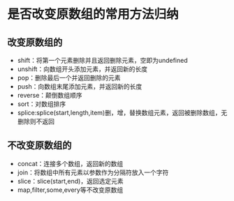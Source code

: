 # 是否改变原数组的常用方法归纳
## 改变原数组的
- shift：将第一个元素删除并且返回删除元素，空即为undefined
- unshift：向数组开头添加元素，并返回新的长度
- pop：删除最后一个并返回删除的元素
- push：向数组末尾添加元素，并返回新的长度
- reverse：颠倒数组顺序
- sort：对数组排序
- splice:splice(start,length,item)删，增，替换数组元素，返回被删除数组，无删除则不返回
## 不改变原数组的
- concat：连接多个数组，返回新的数组
- join：将数组中所有元素以参数作为分隔符放入一个字符
- slice：slice(start,end)，返回选定元素
- map,filter,some,every等不改变原数组
